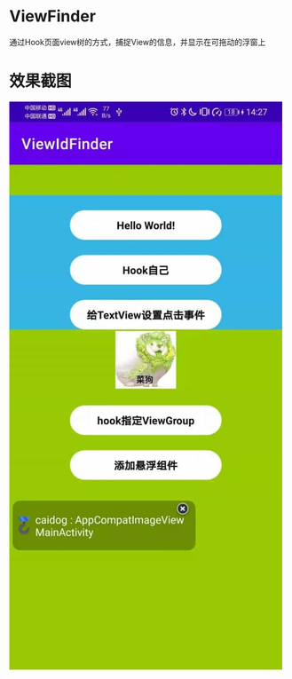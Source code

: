# ViewFinder
通过Hook页面view树的方式，捕捉View的信息，并显示在可拖动的浮窗上
# 效果截图
![image](https://github.com/moshaoxia/ViewFinder/blob/master/WechatIMG38-tuya.jpeg)

